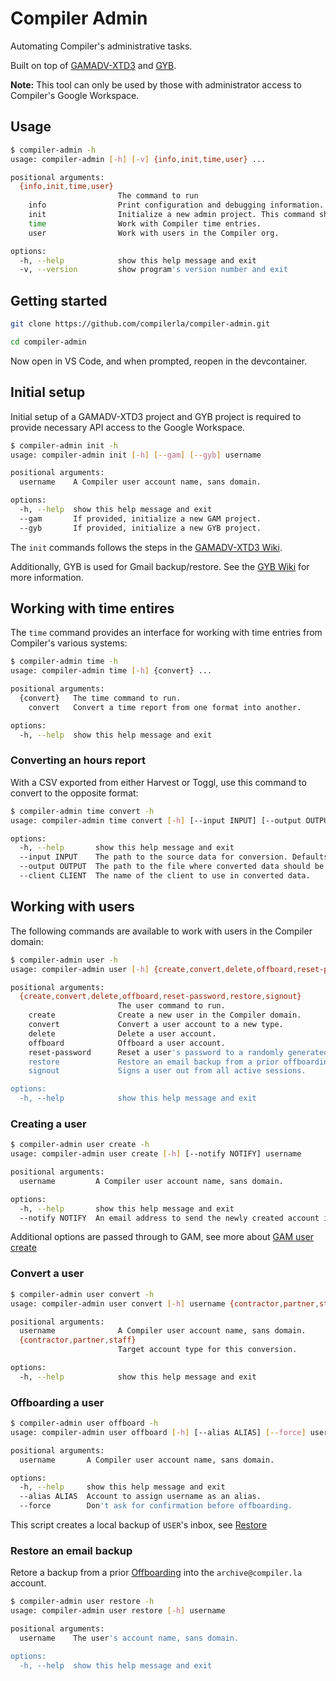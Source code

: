 # Compiler Admin

Automating Compiler's administrative tasks.

Built on top of [GAMADV-XTD3](https://github.com/taers232c/GAMADV-XTD3) and [GYB](https://github.com/GAM-team/got-your-back).

**Note:** This tool can only be used by those with administrator access to Compiler's Google Workspace.

## Usage

```bash
$ compiler-admin -h
usage: compiler-admin [-h] [-v] {info,init,time,user} ...

positional arguments:
  {info,init,time,user}
                        The command to run
    info                Print configuration and debugging information.
    init                Initialize a new admin project. This command should be run once before any others.
    time                Work with Compiler time entries.
    user                Work with users in the Compiler org.

options:
  -h, --help            show this help message and exit
  -v, --version         show program's version number and exit
```

## Getting started

```bash
git clone https://github.com/compilerla/compiler-admin.git

cd compiler-admin
```

Now open in VS Code, and when prompted, reopen in the devcontainer.

## Initial setup

Initial setup of a GAMADV-XTD3 project and GYB project is required to provide necessary API access to the Google Workspace.

```bash
$ compiler-admin init -h
usage: compiler-admin init [-h] [--gam] [--gyb] username

positional arguments:
  username    A Compiler user account name, sans domain.

options:
  -h, --help  show this help message and exit
  --gam       If provided, initialize a new GAM project.
  --gyb       If provided, initialize a new GYB project.
```

The `init` commands follows the steps in the [GAMADV-XTD3 Wiki](https://github.com/taers232c/GAMADV-XTD3/wiki/#requirements).

Additionally, GYB is used for Gmail backup/restore. See the [GYB Wiki](https://github.com/GAM-team/got-your-back/wiki) for more information.

## Working with time entires

The `time` command provides an interface for working with time entries from Compiler's various systems:

```bash
$ compiler-admin time -h
usage: compiler-admin time [-h] {convert} ...

positional arguments:
  {convert}   The time command to run.
    convert   Convert a time report from one format into another.

options:
  -h, --help  show this help message and exit
```

### Converting an hours report

With a CSV exported from either Harvest or Toggl, use this command to convert to the opposite format:

```bash
$ compiler-admin time convert -h
usage: compiler-admin time convert [-h] [--input INPUT] [--output OUTPUT] [--client CLIENT]

options:
  -h, --help       show this help message and exit
  --input INPUT    The path to the source data for conversion. Defaults to stdin.
  --output OUTPUT  The path to the file where converted data should be written. Defaults to stdout.
  --client CLIENT  The name of the client to use in converted data.
```

## Working with users

The following commands are available to work with users in the Compiler domain:

```bash
$ compiler-admin user -h
usage: compiler-admin user [-h] {create,convert,delete,offboard,reset-password,restore,signout} ...

positional arguments:
  {create,convert,delete,offboard,reset-password,restore,signout}
                        The user command to run.
    create              Create a new user in the Compiler domain.
    convert             Convert a user account to a new type.
    delete              Delete a user account.
    offboard            Offboard a user account.
    reset-password      Reset a user's password to a randomly generated string.
    restore             Restore an email backup from a prior offboarding.
    signout             Signs a user out from all active sessions.

options:
  -h, --help            show this help message and exit
```

### Creating a user

```bash
$ compiler-admin user create -h
usage: compiler-admin user create [-h] [--notify NOTIFY] username

positional arguments:
  username         A Compiler user account name, sans domain.

options:
  -h, --help       show this help message and exit
  --notify NOTIFY  An email address to send the newly created account info.
```

Additional options are passed through to GAM, see more about [GAM user create](https://github.com/taers232c/GAMADV-XTD3/wiki/Users#create-a-user)

### Convert a user

```bash
$ compiler-admin user convert -h
usage: compiler-admin user convert [-h] username {contractor,partner,staff}

positional arguments:
  username              A Compiler user account name, sans domain.
  {contractor,partner,staff}
                        Target account type for this conversion.

options:
  -h, --help            show this help message and exit
```

### Offboarding a user

```bash
$ compiler-admin user offboard -h
usage: compiler-admin user offboard [-h] [--alias ALIAS] [--force] username

positional arguments:
  username       A Compiler user account name, sans domain.

options:
  -h, --help     show this help message and exit
  --alias ALIAS  Account to assign username as an alias.
  --force        Don't ask for confirmation before offboarding.
```

This script creates a local backup of `USER`'s inbox, see [Restore](#restore-an-email-backup)

### Restore an email backup

Retore a backup from a prior [Offboarding](#offboarding-a-user) into the `archive@compiler.la` account.

```bash
$ compiler-admin user restore -h
usage: compiler-admin user restore [-h] username

positional arguments:
  username    The user's account name, sans domain.

options:
  -h, --help  show this help message and exit
```
